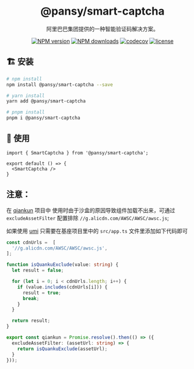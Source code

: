 <h1 align="center">
  @pansy/smart-captcha
</h1>

<div align="center">

阿里巴巴集团提供的一种智能验证码解决方案。

[![NPM version][image-1]][npm-url]
[![NPM downloads][image-2]][npm-url]
[![codecov][codecov-1]][codecov-2]
[![license][license-1]][npm-url]

</div>

## 🏗 安装

```bash
# npm install
npm install @pansy/smart-captcha --save

# yarn install
yarn add @pansy/smart-captcha

# pnpm install
pnpm i @pansy/smart-captcha
```

## 🔨 使用

```tsx
import { SmartCaptcha } from '@pansy/smart-captcha';

export default () => {
  <SmartCaptcha />
}
```

## 注意：

在 [qiankun](https://qiankun.umijs.org/) 项目中 使用时由于沙盒的原因导致组件加载不出来，可通过 `excludeAssetFilter` 配置排除 `//g.alicdn.com/AWSC/AWSC/awsc.js`;

如果使用 [umi](https://umijs.org/zh-CN/plugins/plugin-qiankun) 只需要在基座项目里中的 `src/app.ts` 文件里添加如下代码即可

```ts
const cdnUrls =  [
  '//g.alicdn.com/AWSC/AWSC/awsc.js',
];

function isQuankuExclude(value: string) {
  let result = false;

  for (let i = 0; i < cdnUrls.length; i++) {
    if (value.includes(cdnUrls[i])) {
      result = true;
      break;
    }
  }

  return result;
}

export const qiankun = Promise.resolve().then(() => ({
  excludeAssetFilter: (assetUrl: string) => {
    return isQuankuExclude(assetUrl);
  }
}));
```

[image-1]: https://img.shields.io/npm/v/@pansy/smart-captcha.svg?style=flat
[image-2]: https://img.shields.io/npm/dw/@pansy/smart-captcha.svg?style=flat
[codecov-1]: https://codecov.io/github/pansyjs/smart-captcha/branch/master/graph/badge.svg?token=EKYDUW28H0
[codecov-2]: https://codecov.io/github/pansyjs/smart-captcha
[license-1]: https://badgen.net/npm/license/@pansy/smart-captcha
[npm-url]: https://www.npmjs.com/package/@pansy/smart-captcha
